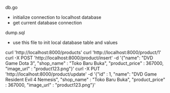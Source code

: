 db.go
- initialize connection to localhost database
- get current database connection

dump.sql
- use this file to init local database table and values


curl 'http://localhost:8000/products'
curl 'http://localhost:8000/product/1'
curl -X POST 'http://localhost:8000/product/insert' -d '{"name": "DVD Game Dota 3", "shop_name" : "Toko Baru Buka", "product_price" : 367000, "image_url" : "product123.png"}'
curl -X PUT 'http://localhost:8000/product/update' -d '{"id" : 1, "name": "DVD Game Resident Evil 4 Nemesis", "shop_name" : "Toko Baru Buka", "product_price" : 367000, "image_url" : "product123.png"}'